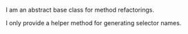 I am an abstract base class for method refactorings.I only provide a helper method for generating  selector names.